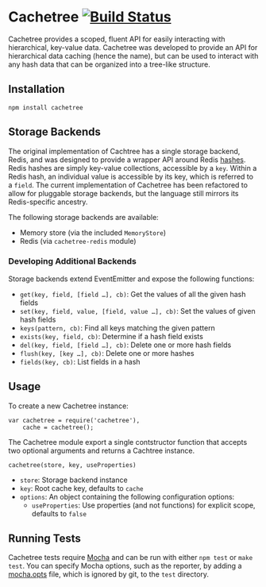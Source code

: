 # Cachetree [![Build Status](https://secure.travis-ci.org/davidwood/cachetree.png)](http://travis-ci.org/davidwood/cachetree)

Cachetree provides a scoped, fluent API for easily interacting with hierarchical, key-value data.  Cachetree was developed to provide an API for hierarchical data caching (hence the name), but can be used to interact with any hash data that can be organized into a tree-like structure.

## Installation

    npm install cachetree

## Storage Backends

The original implementation of Cachtree has a single storage backend, Redis, and was designed to provide a wrapper API around Redis [hashes](http://redis.io/topics/data-types).  Redis hashes are simply key-value collections, accessible by a `key`.  Within a Redis hash, an individual value is accessible by its key, which is referred to a `field`.  The current implementation of Cachetree has been refactored to allow for pluggable storage backends, but the language still mirrors its Redis-specific ancestry.

The following storage backends are available:

* Memory store (via the included `MemoryStore`)
* Redis (via `cachetree-redis` module)

### Developing Additional Backends

Storage backends extend EventEmitter and expose the following functions:

* `get(key, field, [field …], cb)`: Get the values of all the given hash fields 
* `set(key, field, value, [field, value …], cb)`: Set the values of given hash fields
* `keys(pattern, cb)`: Find all keys matching the given pattern
* `exists(key, field, cb)`: Determine if a hash field exists
* `del(key, field, [field …], cb)`: Delete one or more hash fields
* `flush(key, [key …], cb)`: Delete one or more hashes
* `fields(key, cb)`: List fields in a hash

## Usage

To create a new Cachetree instance:

```
var cachetree = require('cachetree'),
    cache = cachetree();
```

The Cachetree module export a single contstructor function that accepts two optional arguments and returns a Cachtree instance.

`cachetree(store, key, useProperties)`

* `store`: Storage backend instance
* `key`: Root cache key, defaults to `cache`
* `options`: An object containing the following configuration options:
    * `useProperties`: Use properties (and not functions) for explicit scope, defaults to `false`

## Running Tests

Cachetree tests require [Mocha](https://mochajs.org/) and can be run with either `npm test` or `make test`.  You can specify Mocha options, such as the reporter, by adding a [mocha.opts](https://mochajs.org/#mochaopts) file, which is ignored by git, to the `test` directory.
 
